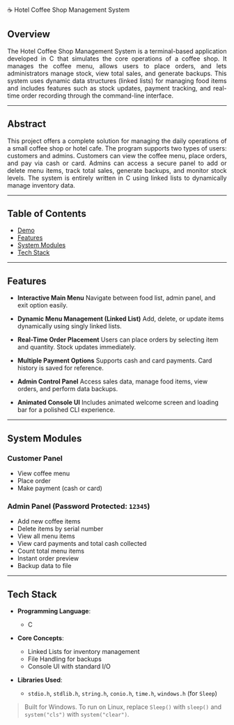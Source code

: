  ☕ Hotel Coffee Shop Management System
 
## Overview

<p align="justify">
The Hotel Coffee Shop Management System is a terminal-based application developed in C that simulates the core operations of a coffee shop. It manages the coffee menu, allows users to place orders, and lets administrators manage stock, view total sales, and generate backups. This system uses dynamic data structures (linked lists) for managing food items and includes features such as stock updates, payment tracking, and real-time order recording through the command-line interface.
</p>

---

## Abstract

<p align="justify">
This project offers a complete solution for managing the daily operations of a small coffee shop or hotel cafe. The program supports two types of users: customers and admins. Customers can view the coffee menu, place orders, and pay via cash or card. Admins can access a secure panel to add or delete menu items, track total sales, generate backups, and monitor stock levels. The system is entirely written in C using linked lists to dynamically manage inventory data.
</p>

---

## Table of Contents

* [Demo](#demo)
* [Features](#features)
* [System Modules](#system-modules)
* [Tech Stack](#tech-stack)


---



## Features

* **Interactive Main Menu**
  Navigate between food list, admin panel, and exit option easily.

* **Dynamic Menu Management (Linked List)**
  Add, delete, or update items dynamically using singly linked lists.

* **Real-Time Order Placement**
  Users can place orders by selecting item and quantity. Stock updates immediately.

* **Multiple Payment Options**
  Supports cash and card payments. Card history is saved for reference.

* **Admin Control Panel**
  Access sales data, manage food items, view orders, and perform data backups.

* **Animated Console UI**
  Includes animated welcome screen and loading bar for a polished CLI experience.

---

## System Modules

###  Customer Panel

* View coffee menu
* Place order
* Make payment (cash or card)

###  Admin Panel (Password Protected: `12345`)

* Add new coffee items
* Delete items by serial number
* View all menu items
* View card payments and total cash collected
* Count total menu items
* Instant order preview
* Backup data to file

---

## Tech Stack

* **Programming Language**:

  * C

* **Core Concepts**:

  * Linked Lists for inventory management
  * File Handling for backups
  * Console UI with standard I/O

* **Libraries Used**:

  * `stdio.h`, `stdlib.h`, `string.h`, `conio.h`, `time.h`, `windows.h` (for `Sleep`)

>  Built for Windows. To run on Linux, replace `Sleep()` with `sleep()` and `system("cls")` with `system("clear")`.

